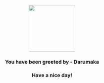<p align="center">
            <img src="https://raw.githubusercontent.com/PokeAPI/sprites/master/sprites/pokemon/554.png" width="150" height="150">
          </p>
          <h3 align="center">You have been greeted by - <b>Darumaka</b></h3>
          <h3 align="center">Have a nice day!</h3>
        